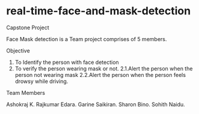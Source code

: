# real-time-face-and-mask-detection
Capstone Project 


Face Mask detection is a Team project comprises of 5 members.

Objective

1. To Identify the person with face detection
2. To verify the person wearing mask or not.
2.1.Alert the person when the person not wearing mask
2.2.Alert the person when the person feels drowsy while driving.


Team Members

Ashokraj K.
Rajkumar Edara.
Garine Saikiran.
Sharon Bino.
Sohith Naidu.



